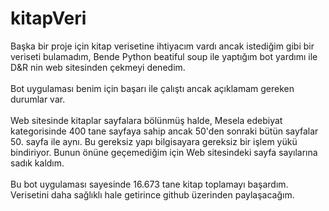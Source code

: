 # kitapVeri
Başka bir proje için kitap verisetine ihtiyacım vardı ancak istediğim gibi bir veriseti bulamadım, Bende Python beatiful soup ile yaptığım bot yardımı ile D&R nin web sitesinden çekmeyi denedim.  <br/><br/>
Bot uygulaması benim için başarı ile çalıştı ancak açıklamam gereken durumlar var.    <br/><br/>
Web sitesinde kitaplar sayfalara bölünmüş halde, Mesela edebiyat kategorisinde 400 tane sayfaya sahip ancak 50'den sonraki bütün sayfalar 50. sayfa ile aynı. 
Bu gereksiz yapı bilgisayara gereksiz bir işlem yükü bindiriyor. Bunun önüne geçemediğim için Web sitesindeki sayfa sayılarına sadık kaldım.  <br/><br/>
Bu bot uygulaması sayesinde 16.673 tane kitap toplamayı başardım. Verisetini daha sağlıklı hale getirince github üzerinden paylaşacağım.

